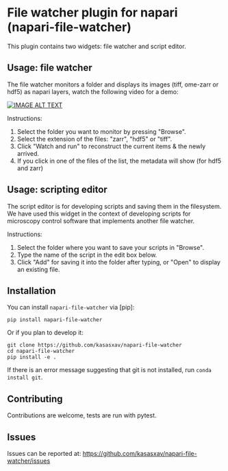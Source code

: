 # File watcher plugin for napari (napari-file-watcher)


This plugin contains two widgets: file watcher and script editor.


## Usage: file watcher

The file watcher monitors a folder and displays its images (tiff, ome-zarr or hdf5) as napari layers, watch the following video for a demo:

[![IMAGE ALT TEXT](http://img.youtube.com/vi/lFRVwlHgJ-Y/0.jpg)](https://www.youtube.com/watch?v=lFRVwlHgJ-Y "Demo napari-file-watcher")

Instructions:

1. Select the folder you want to monitor by pressing "Browse".
2. Select the extension of the files: "zarr", "hdf5" or "tiff".
3. Click "Watch and run" to reconstruct the current items & the newly arrived.
4. If you click in one of the files of the list, the metadata will show (for hdf5 and zarr)

## Usage: scripting editor

The script editor is for developing scripts and saving them in the filesystem. 
We have used this widget in the context of developing scripts for microscopy control software that implements another file watcher.

Instructions:

1. Select the folder where you want to save your scripts in "Browse".
2. Type the name of the script in the edit box below.
3. Click "Add" for saving it into the folder after typing, or "Open" to display an existing file.

## Installation

You can install `napari-file-watcher` via [pip]:

    pip install napari-file-watcher

Or if you plan to develop it:

    git clone https://github.com/kasasxav/napari-file-watcher
    cd napari-file-watcher
    pip install -e .

If there is an error message suggesting that git is not installed, run `conda install git`.

## Contributing

Contributions are welcome, tests are run with pytest.

## Issues

Issues can be reported at: https://github.com/kasasxav/napari-file-watcher/issues
